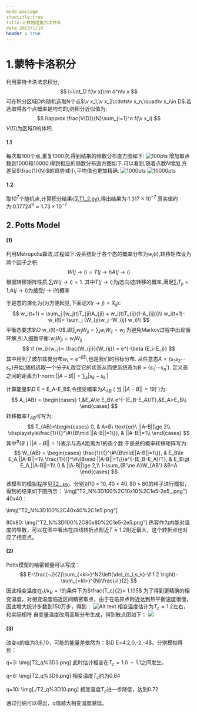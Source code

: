 ```yaml
---
mode:passage
showtitle:true
title:计算物理第六次作业
date:2023/1/10
header : true
---
```

# 1.蒙特卡洛积分

利用蒙特卡洛法求积分,
$$
I=\int_D f(\v x)\rm d^n\v x
$$可在积分区域D内随机选取N个点$\v x_1,\v x_2\cdots\v x_n,\quad\v x_i\in D$.若选取得各个点概率是均匀的,则积分近似值为:
$$
I\approx \frac{V(D)}{N}\sum_{i=1}^n f(\v x_i)
$$
$V(D)$为区域$D$的体积.
#### 1.1 
每次取100个点,重复1000次,得到结果的频数分布直方图如下:
![100pts](T1_N=100,var=0.0008426,avg=0.17481.png)
增加取点数到1000和10000,得到相应的频数分布直方图如下.可以看到,随着点数$N$增加,方差呈$\frac{1}{N}$的趋势减小,平均值也更加精确.
![1000pts](T1_N=1000,var=0.0000924,avg=0.17732.png)
![10000pts](T1_N=10000,var=0.0000096,avg=0.17724.png)
#### 1.2
取$10^7$个随机点,计算积分结果(见[T1_2.py](T1_2.py)),得出结果为:$1.317\times 10^{-7}$
真实值约为:$0.17724^{9}\approx 1.73\times 10^{-7}$

## 2. Potts Model
#### (1)

利用Metropolis算法,过程如下:设系统处于各个态的概率分布为$w_i(t)$,转移矩阵设为两个因子之积:
$$
W(j\to i)=T(j\to i)A(j\to i)
$$
根据转移矩阵性质,$\sum_i W(j\to i)= 1$.
其中$T(j\to i)$为$j$态向$i$态转移的概率,满足$\sum_i T_{ji}=1$;$A(j\to i)$为接受$j\to i$的概率
<!-- ,于是$i$态转移后留在$i$的概率为:
$$
\sum_j T(i\to j)(1-A(i\to j))
$$ -->
于是态的演化为(为方便起见,下面记$X(i\to j)=X_{ij}$):
$$
w_i(t+1) = \sum_j [w_j(t)T_{ji}A_{ji} + w_i(t)T_{ij}(1-A_{ij})]\\ 
w_i(t+1)-w_i(t)= \sum_j (W_{ji}w_j -W_{ij} w_i)\\ 
$$
平衡态要求$\D w_i(t)=0$,即$\sum_j w_jW_{ji}=\sum_j w_iW_{ij}=w_i$
为避免Markov过程中出现循环解,引入细致平衡:$w_jW_{ji}=w_iW_{ij}$
$$
\f {w_i}{w_j}= \frac{W_{ji}}{W_{ij}} = e^{-\beta (E_i-E_j)}
$$
其中用到了玻尔兹曼分布$w_i\propto e^{-\beta E_i}$,也是我们的目标分布.
从任意态$A=\{s_1s_2\cdots s_n\}$开始,随机选取一个分子$k$,改变它的状态从而使系统态为$B=\{s_1'\cdots s_n'\}$.
定义态之间的距离为1-norm:$||A-B||=\sum_k |s_k-s_k'|$
<!-- (或者$||A-B||={}^\#\{k|s_k\ne s_k'\}$?) -->

计算能量$\D E = E_A-E_B$,令接受概率为$A_{AB}$ ( 当 $||A-B||= 1$时 )为:
$$
A_{AB} = \begin{cases}
1,&E_A\le E_B\\ 
e^{-(E_B-E_A)/T},&E_A>E_B\\ 
\end{cases}
$$
转移概率$T_{AB}$可写为:
$$
T_{AB}=\begin{cases}
0, & A=B\ \text{or}\ ||A-B||\ge 2\\
\displaystyle\frac{1}{{}^\#\{B\mid ||A-B||=1\}}, & ||A-B||=1\\ 
\end{cases}
$$
其中${}^\#\left\{B\mid||A-B||=1\right\}$表示与态$A$距离为1的态个数
于是总的概率转移矩阵写为:
$$
W_{AB} = \begin{cases}
\frac{1}{{}^\#\{B\mid||A-B||=1\}}, & E_B\le E_A,||A-B||=1\\
\frac{1}{{}^\#\{B\mid ||A-B||=1\}}e^{-(E_B-E_A)/T}, & E_B\gt E_A,||A-B||=1\\ 
0,& ||A-B||\ge 2,\\
1-\sum_{B'\ne A}W_{AB'} &B=A
\end{cases}
$$

该模型的模拟程序见[T2_.py](./T2_.py)。分别对$10\times 10,40\times 40,80\times 80$的格子进行模拟，得到的结果如下图所示：
\img["T2_N%3D100%2C10x10%2C1e5-2e5_.png"]
40x40：
<!-- \img["T2_N1e5-2e5_.png"] -->
\img["T2_N%3D100%2C40x40%2C1e5.png"]

80x80:
\img["T2_N%3D100%2C80x80%2C1e5-2e5.png"]
热容作为内能对温度的导数，可以在图中看出在曲线转折点附近$T\approx 1.2$附近最大，这个转折点也对应了相变点。
#### (2)
Potts模型的哈密顿量可以写成：
$$
E=\frac{-J}{2}\sum_{<kl>}^N2\left(\del_{s_l,s_k}-\f 1 2 \right)-\sum_{<kl>}^{N}\frac{J }{2} 
$$
因此相变温度在$J/k_B=1$的条件下为$\frac{T_c}{2}= 1.135$
为了得到更精确的相变温度，对相变温度临近区间精密取点，由于在临界点附近达到热平衡速度很慢，因此增大统计步数到150万步，得到：
![Alt text](T2_0.9-2.0,1500000.png)
相变温度估计为$T_c\approx 1.2$左右，和实际相符
自变量温度改用高斯分布生成，得到散点图如下：
![](Figure_2.png)

#### (3)
改变q的值为3,6,10，可能的能量差依然为：$\D E=4,2,0,-2,-4$。分别模拟得到：

q=3:
\img[T2_q%3D3.png]
此时估计相变在$T_c=1.0\sim 1.1$之间发生。

q=6:
\img[T2_q%3D6.png]
相变温度$T_c$约为$0.84$

q=10:
\img[./T2_q%3D10.png]
相变温度$T_c$进一步降低，达到$0.72$

通过归纳可以得出，q值越大相变温度越低。